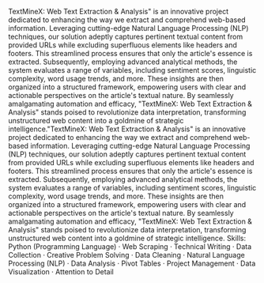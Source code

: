 TextMineX: Web Text Extraction & Analysis" is an innovative project dedicated to enhancing the way we extract and comprehend web-based information. Leveraging cutting-edge Natural Language Processing (NLP) techniques, our solution adeptly captures pertinent textual content from provided URLs while excluding superfluous elements like headers and footers. This streamlined process ensures that only the article's essence is extracted. Subsequently, employing advanced analytical methods, the system evaluates a range of variables, including sentiment scores, linguistic complexity, word usage trends, and more. These insights are then organized into a structured framework, empowering users with clear and actionable perspectives on the article's textual nature. By seamlessly amalgamating automation and efficacy, "TextMineX: Web Text Extraction & Analysis" stands poised to revolutionize data interpretation, transforming unstructured web content into a goldmine of strategic intelligence."TextMineX: Web Text Extraction & Analysis" is an innovative project dedicated to enhancing the way we extract and comprehend web-based information. Leveraging cutting-edge Natural Language Processing (NLP) techniques, our solution adeptly captures pertinent textual content from provided URLs while excluding superfluous elements like headers and footers. This streamlined process ensures that only the article's essence is extracted. Subsequently, employing advanced analytical methods, the system evaluates a range of variables, including sentiment scores, linguistic complexity, word usage trends, and more. These insights are then organized into a structured framework, empowering users with clear and actionable perspectives on the article's textual nature. By seamlessly amalgamating automation and efficacy, "TextMineX: Web Text Extraction & Analysis" stands poised to revolutionize data interpretation, transforming unstructured web content into a goldmine of strategic intelligence.
Skills: Python (Programming Language) · Web Scraping · Technical Writing · Data Collection · Creative Problem Solving · Data Cleaning · Natural Language Processing (NLP) · Data Analysis · Pivot Tables · Project Management · Data Visualization · Attention to Detail
